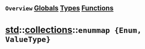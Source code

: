 ## `Overview` [Globals](./globals.md) [Types](./types.md) [Functions](./functions.md)
# [std](./../../std.md)::[collections](./../collections.md)::`enummap {Enum, ValueType}`
